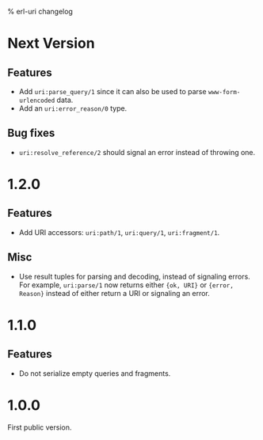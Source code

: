 % erl-uri changelog

# Next Version
## Features
- Add `uri:parse_query/1` since it can also be used to parse
  `www-form-urlencoded` data.
- Add an `uri:error_reason/0` type.
## Bug fixes
- `uri:resolve_reference/2` should signal an error instead of throwing one.

# 1.2.0
## Features
- Add URI accessors: `uri:path/1`, `uri:query/1`, `uri:fragment/1`.
## Misc
- Use result tuples for parsing and decoding, instead of signaling errors. For
  example, `uri:parse/1` now returns either `{ok, URI}` or `{error, Reason}`
  instead of either return a URI or signaling an error.

# 1.1.0
## Features
- Do not serialize empty queries and fragments.

# 1.0.0
First public version.
